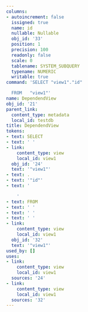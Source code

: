 ```yaml
---
columns:
- autoincrement: false
  issigned: true
  name: id
  nullable: Nullable
  obj_id: '33'
  position: 1
  precision: 100
  readonly: false
  scale: 0
  tablename: SYSTEM_SUBQUERY
  typename: NUMERIC
  writable: true
command: 'SELECT "view1"."id"

  FROM   "view1"'
name: DependendView
obj_id: '21'
parent_link:
  content_type: metadata
  local_id: testdb
title: DependendView
tokens:
- text: SELECT
- text: ' '
- link:
    content_type: view
    local_id: view1
  obj_id: '24'
  text: '"view1"'
- text: .
- text: '"id"'
- text: '

    '
- text: FROM
- text: ' '
- text: ' '
- text: ' '
- link:
    content_type: view
    local_id: view1
  obj_id: '32'
  text: '"view1"'
used_by: []
uses:
- link:
    content_type: view
    local_id: view1
  sources: '24'
- link:
    content_type: view
    local_id: view1
  sources: '32'
---
```

